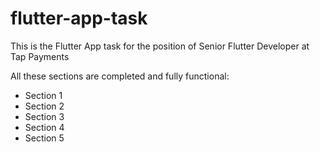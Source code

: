 # flutter-app-task
This is the Flutter App task for the position of Senior Flutter Developer at Tap Payments

All these sections are completed and fully functional:
   - Section 1
   - Section 2
   - Section 3
   - Section 4
   - Section 5 
